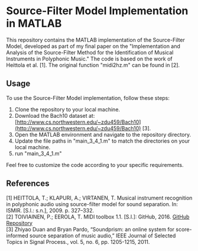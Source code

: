 # Source-Filter Model Implementation in MATLAB

This repository contains the MATLAB implementation of the Source-Filter Model, developed as part of my final paper on the "Implementation and Analysis of the Source-Filter Method for the Identification of Musical Instruments in Polyphonic Music." The code is based on the work of Heittola et al. [1]. The original function "midi2hz.m" can be found in [2]. 

## Usage

To use the Source-Filter Model implementation, follow these steps:

1. Clone the repository to your local machine.
2. Download the Bach10 dataset at: [http://www.cs.northwestern.edu/~zdu459/Bach10](http://www.cs.northwestern.edu/~zdu459/Bach10) [3].
3. Open the MATLAB environment and navigate to the repository directory.
4. Update the file paths in "main_3_4_1.m" to match the directories on your local machine.
5. run "main_3_4_1.m"

Feel free to customize the code according to your specific requirements.

## References

[1] HEITTOLA, T.; KLAPURI, A.; VIRTANEN, T. Musical instrument recognition in polyphonic audio using source-filter model for sound separation. In: ISMIR. [S.l.: s.n.], 2009. p. 327–332.<br />
[2] TOIVIAINEN, P.; EEROLA, T. MIDI toolbox 1.1. [S.l.]: GitHub, 2016. [GitHub Repository](https://github.com/miditoolbox/)<br />
[3] Zhiyao Duan and Bryan Pardo, “Soundprism: an online system for score-informed source separation of music audio,” IEEE Journal of Selected Topics in Signal Process., vol. 5, no. 6, pp. 1205-1215, 2011.
